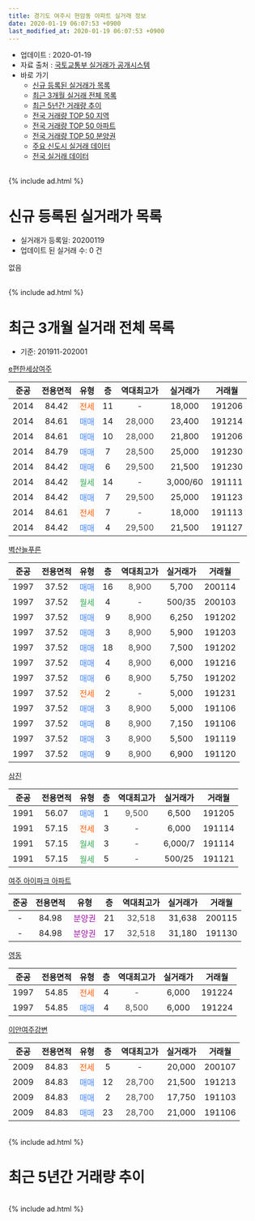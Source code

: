 ```yaml
---
title: 경기도 여주시 현암동 아파트 실거래 정보
date: 2020-01-19 06:07:53 +0900
last_modified_at: 2020-01-19 06:07:53 +0900
---
```


* 업데이트 : 2020-01-19
* 자료 출처 : [국토교통부 실거래가 공개시스템](http://rt.molit.go.kr)
* 바로 가기
    * [신규 등록된 실거래가 목록](#신규-등록된-실거래가-목록)
    * [최근 3개월 실거래 전체 목록](#최근-3개월-실거래-전체-목록)
    * [최근 5년간 거래량 추이](#최근-5년간-거래량-추이)
    * [전국 거래량 TOP 50 지역](https://apt-info.github.io/apt-trade-info/최근-3개월-전국에서-가장-거래가-많이-발생한-지역)
    * [전국 거래량 TOP 50 아파트](https://apt-info.github.io/apt-trade-info/최근-3개월-전국에서-가장-거래가-많이-발생한-아파트)
    * [전국 거래량 TOP 50 분양권](https://apt-info.github.io/apt-trade-info/최근-3개월-전국에서-가장-거래가-많이-발생한-분양권)
    * [주요 신도시 실거래 데이터](https://apt-info.github.io/apt-trade-info/주요-신도시)
    * [전국 실거래 데이터](https://apt-info.github.io/apt-trade-info/전국)
<br>
{% include ad.html %}
<br>

# 신규 등록된 실거래가 목록
* 실거래가 등록일: 20200119
* 업데이트 된 실거래 수: 0 건

없음

<br>
{% include ad.html %}
<br>

# 최근 3개월 실거래 전체 목록
* 기준: 201911-202001


[e편한세상여주](https://search.naver.com/search.naver?query=%EA%B2%BD%EA%B8%B0%EB%8F%84+%EC%97%AC%EC%A3%BC%EC%8B%9C+%ED%98%84%EC%95%94%EB%8F%99+e%ED%8E%B8%ED%95%9C%EC%84%B8%EC%83%81%EC%97%AC%EC%A3%BC)

|준공|전용면적|유형|층|역대최고가|실거래가|거래월|
|:---:|:---:|:---:|:---:|:---:|:---:|:---:|
|2014|84.42|<span style="color:#ff5a00">전세</span>|11|<span style="color:#444444">-</span>|18,000|191206|
|2014|84.61|<span style="color:#4285f3">매매</span>|14|<span style="color:#444444">28,000</span>|23,400|191214|
|2014|84.61|<span style="color:#4285f3">매매</span>|10|<span style="color:#444444">28,000</span>|21,800|191206|
|2014|84.79|<span style="color:#4285f3">매매</span>|7|<span style="color:#444444">28,500</span>|25,000|191230|
|2014|84.42|<span style="color:#4285f3">매매</span>|6|<span style="color:#444444">29,500</span>|21,500|191230|
|2014|84.42|<span style="color:#34a853">월세</span>|14|<span style="color:#444444">-</span>|3,000/60|191111|
|2014|84.42|<span style="color:#4285f3">매매</span>|7|<span style="color:#444444">29,500</span>|25,000|191123|
|2014|84.61|<span style="color:#ff5a00">전세</span>|7|<span style="color:#444444">-</span>|18,000|191113|
|2014|84.42|<span style="color:#4285f3">매매</span>|4|<span style="color:#444444">29,500</span>|21,500|191127|

[벽산늘푸른](https://search.naver.com/search.naver?query=%EA%B2%BD%EA%B8%B0%EB%8F%84+%EC%97%AC%EC%A3%BC%EC%8B%9C+%ED%98%84%EC%95%94%EB%8F%99+%EB%B2%BD%EC%82%B0%EB%8A%98%ED%91%B8%EB%A5%B8)

|준공|전용면적|유형|층|역대최고가|실거래가|거래월|
|:---:|:---:|:---:|:---:|:---:|:---:|:---:|
|1997|37.52|<span style="color:#4285f3">매매</span>|16|<span style="color:#444444">8,900</span>|5,700|200114|
|1997|37.52|<span style="color:#34a853">월세</span>|4|<span style="color:#444444">-</span>|500/35|200103|
|1997|37.52|<span style="color:#4285f3">매매</span>|9|<span style="color:#444444">8,900</span>|6,250|191202|
|1997|37.52|<span style="color:#4285f3">매매</span>|3|<span style="color:#444444">8,900</span>|5,900|191203|
|1997|37.52|<span style="color:#4285f3">매매</span>|18|<span style="color:#444444">8,900</span>|7,500|191202|
|1997|37.52|<span style="color:#4285f3">매매</span>|4|<span style="color:#444444">8,900</span>|6,000|191216|
|1997|37.52|<span style="color:#4285f3">매매</span>|6|<span style="color:#444444">8,900</span>|5,750|191202|
|1997|37.52|<span style="color:#ff5a00">전세</span>|2|<span style="color:#444444">-</span>|5,000|191231|
|1997|37.52|<span style="color:#4285f3">매매</span>|3|<span style="color:#444444">8,900</span>|5,000|191106|
|1997|37.52|<span style="color:#4285f3">매매</span>|8|<span style="color:#444444">8,900</span>|7,150|191106|
|1997|37.52|<span style="color:#4285f3">매매</span>|3|<span style="color:#444444">8,900</span>|5,500|191119|
|1997|37.52|<span style="color:#4285f3">매매</span>|9|<span style="color:#444444">8,900</span>|6,900|191120|

[삼진](https://search.naver.com/search.naver?query=%EA%B2%BD%EA%B8%B0%EB%8F%84+%EC%97%AC%EC%A3%BC%EC%8B%9C+%ED%98%84%EC%95%94%EB%8F%99+%EC%82%BC%EC%A7%84)

|준공|전용면적|유형|층|역대최고가|실거래가|거래월|
|:---:|:---:|:---:|:---:|:---:|:---:|:---:|
|1991|56.07|<span style="color:#4285f3">매매</span>|1|<span style="color:#444444">9,500</span>|6,500|191205|
|1991|57.15|<span style="color:#ff5a00">전세</span>|3|<span style="color:#444444">-</span>|6,000|191114|
|1991|57.15|<span style="color:#34a853">월세</span>|3|<span style="color:#444444">-</span>|6,000/7|191114|
|1991|57.15|<span style="color:#34a853">월세</span>|5|<span style="color:#444444">-</span>|500/25|191121|

[여주 아이파크 아파트](https://search.naver.com/search.naver?query=%EA%B2%BD%EA%B8%B0%EB%8F%84+%EC%97%AC%EC%A3%BC%EC%8B%9C+%ED%98%84%EC%95%94%EB%8F%99+%EC%97%AC%EC%A3%BC+%EC%95%84%EC%9D%B4%ED%8C%8C%ED%81%AC+%EC%95%84%ED%8C%8C%ED%8A%B8)

|준공|전용면적|유형|층|역대최고가|실거래가|거래월|
|:---:|:---:|:---:|:---:|:---:|:---:|:---:|
|-|84.98|<span style="color:#9C11A5">분양권</span>|21|<span style="color:#444444">32,518</span>|31,638|200115|
|-|84.98|<span style="color:#9C11A5">분양권</span>|17|<span style="color:#444444">32,518</span>|31,180|191130|

[영동](https://search.naver.com/search.naver?query=%EA%B2%BD%EA%B8%B0%EB%8F%84+%EC%97%AC%EC%A3%BC%EC%8B%9C+%ED%98%84%EC%95%94%EB%8F%99+%EC%98%81%EB%8F%99)

|준공|전용면적|유형|층|역대최고가|실거래가|거래월|
|:---:|:---:|:---:|:---:|:---:|:---:|:---:|
|1997|54.85|<span style="color:#ff5a00">전세</span>|4|<span style="color:#444444">-</span>|6,000|191224|
|1997|54.85|<span style="color:#4285f3">매매</span>|4|<span style="color:#444444">8,500</span>|6,000|191224|

[이안여주강변](https://search.naver.com/search.naver?query=%EA%B2%BD%EA%B8%B0%EB%8F%84+%EC%97%AC%EC%A3%BC%EC%8B%9C+%ED%98%84%EC%95%94%EB%8F%99+%EC%9D%B4%EC%95%88%EC%97%AC%EC%A3%BC%EA%B0%95%EB%B3%80)

|준공|전용면적|유형|층|역대최고가|실거래가|거래월|
|:---:|:---:|:---:|:---:|:---:|:---:|:---:|
|2009|84.83|<span style="color:#ff5a00">전세</span>|5|<span style="color:#444444">-</span>|20,000|200107|
|2009|84.83|<span style="color:#4285f3">매매</span>|12|<span style="color:#444444">28,700</span>|21,500|191213|
|2009|84.83|<span style="color:#4285f3">매매</span>|2|<span style="color:#444444">28,700</span>|17,750|191103|
|2009|84.83|<span style="color:#4285f3">매매</span>|23|<span style="color:#444444">28,700</span>|21,000|191106|


<br>
{% include ad.html %}
<br>

# 최근 5년간 거래량 추이


<div style="width:100%;">
    <canvas id="deal_progress" height="200"></canvas>
</div>

<script>
new Chart(document.getElementById("deal_progress"), {
    type: 'line',
    data: {
        labels: ['201501','201502','201503','201504','201505','201506','201507','201508','201509','201510','201511','201512','201601','201602','201603','201604','201605','201606','201607','201608','201609','201610','201611','201612','201701','201702','201703','201704','201705','201706','201707','201708','201709','201710','201711','201712','201801','201802','201803','201804','201805','201806','201807','201808','201809','201810','201811','201812','201901','201902','201903','201904','201905','201906','201907','201908','201909','201910','201911','201912','202001'],
        datasets: [{
            label: '매매',
            pointRadius: 1,
            data: [14, 24, 44, 24, 22, 25, 34, 29, 27, 22, 15, 14, 13, 14, 34, 24, 19, 22, 14, 22, 17, 16, 20, 7, 7, 10, 6, 11, 12, 8, 11, 15, 9, 15, 11, 7, 10, 7, 13, 7, 8, 9, 7, 11, 9, 5, 3, 7, 9, 18, 7, 7, 8, 10, 15, 6, 13, 14, 9, 12, 2],
            borderColor: "rgba(255, 201, 14, 1)",
            backgroundColor: "rgba(255, 201, 14, 0.5)",
            fill: false,
            lineTension: 0
        },{
            label: '전월세',
            pointRadius: 1,
            data: [14, 13, 9, 17, 10, 9, 9, 10, 16, 18, 8, 7, 7, 13, 9, 8, 8, 11, 9, 10, 11, 11, 9, 3, 7, 8, 9, 9, 8, 9, 10, 16, 8, 13, 15, 6, 10, 10, 9, 10, 7, 18, 5, 8, 6, 15, 10, 12, 7, 7, 6, 7, 9, 8, 11, 5, 8, 14, 5, 3, 2],
            borderColor: "rgba(0, 141, 185, 1)",
            backgroundColor: "rgba(0, 141, 185, 0.5)",
            fill: false,
            lineTension: 0
        }
        ]
    },
    options: {
        responsive: true,
        title: {
            display: false
        },
        tooltips: {
            mode: 'index',
            intersect: false
        },
        hover: {
            mode: 'nearest',
            intersect: true
        },
        scales: {
            xAxes: [{
                display: true,
                scaleLabel: {
                    display: true,
                    labelString: '년/월'
                }
            }],
            yAxes: [{
                display: true,
                ticks: {
                    suggestedMin: 0,
                },
                scaleLabel: {
                    display: true,
                    labelString: '실거래 수'
                }
            }]
        }
    }
});

</script>


<br>
{% include ad.html %}
<br>

